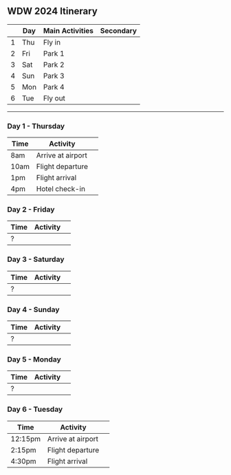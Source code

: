 ## WDW 2024 Itinerary


|   |Day|Main Activities|Secondary|
|---|---|-------------|---------|
| 1 |Thu|Fly in| |
| 2 |Fri|Park 1| |
| 3 |Sat|Park 2| |
| 4 |Sun|Park 3| |
| 5 |Mon|Park 4| |
| 6 |Tue|Fly out| |

---

### Day 1 - Thursday

|Time|Activity| |
|----|-------------|---|
|8am |Arrive at airport | |
|10am|Flight departure| |
|1pm |Flight arrival| |
|4pm |Hotel check-in | |


### Day 2 - Friday

|Time|Activity| |
|----|-------------|---|
|?   | | |


### Day 3 - Saturday

|Time|Activity| |
|----|-------------|---|
|?   | | |


### Day 4 - Sunday

|Time|Activity| |
|----|-------------|---|
|?   | | |


### Day 5 - Monday

|Time|Activity| |
|----|-------------|---|
|?   | | |


### Day 6 - Tuesday

| Time  |Activity| |
|-------|-------------|---|
|12:15pm|Arrive at airport | |
|2:15pm |Flight departure| |
|4:30pm |Flight arrival| |

